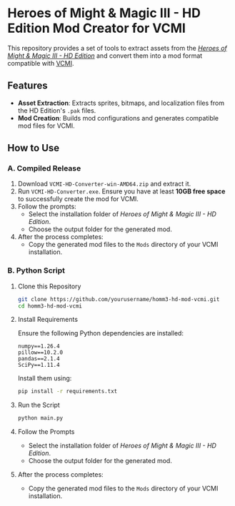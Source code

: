 # Heroes of Might & Magic III - HD Edition Mod Creator for VCMI

This repository provides a set of tools to extract assets from the [*Heroes of Might & Magic III - HD Edition*](https://store.steampowered.com/app/297000/Heroes_of_Might__Magic_III__HD_Edition/) and convert them into a mod format compatible with [VCMI](https://vcmi.eu/).

## Features

- **Asset Extraction**: Extracts sprites, bitmaps, and localization files from the HD Edition's `.pak` files.
- **Mod Creation**: Builds mod configurations and generates compatible mod files for VCMI.

## How to Use

### A. Compiled Release

1. Download `VCMI-HD-Converter-win-AMD64.zip` and extract it.
2. Run `VCMI-HD-Converter.exe`. Ensure you have at least **10GB free space** to successfully create the mod for VCMI.
3. Follow the prompts:
   - Select the installation folder of *Heroes of Might & Magic III - HD Edition*.
   - Choose the output folder for the generated mod.
4. After the process completes:
   - Copy the generated mod files to the `Mods` directory of your VCMI installation.

### B. Python Script

1. Clone this Repository

   ```bash
   git clone https://github.com/yourusername/homm3-hd-mod-vcmi.git
   cd homm3-hd-mod-vcmi
   ```

2. Install Requirements

   Ensure the following Python dependencies are installed:

   ```plaintext
   numpy==1.26.4
   pillow==10.2.0
   pandas==2.1.4
   SciPy==1.11.4
   ```

   Install them using:

   ```bash
   pip install -r requirements.txt
   ```


3. Run the Script

   ```bash
   python main.py
   ```

4. Follow the Prompts

   - Select the installation folder of *Heroes of Might & Magic III - HD Edition*.
   - Choose the output folder for the generated mod.

5. After the process completes:
   - Copy the generated mod files to the `Mods` directory of your VCMI installation.

